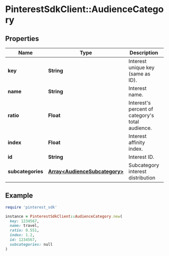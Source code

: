 # PinterestSdkClient::AudienceCategory

## Properties

| Name | Type | Description | Notes |
| ---- | ---- | ----------- | ----- |
| **key** | **String** | Interest unique key (same as ID). | [optional] |
| **name** | **String** | Interest name. | [optional] |
| **ratio** | **Float** | Interest&#39;s percent of category&#39;s total audience. | [optional] |
| **index** | **Float** | Interest affinity index. | [optional] |
| **id** | **String** | Interest ID. | [optional] |
| **subcategories** | [**Array&lt;AudienceSubcategory&gt;**](AudienceSubcategory.md) | Subcategory interest distribution | [optional] |

## Example

```ruby
require 'pinterest_sdk'

instance = PinterestSdkClient::AudienceCategory.new(
  key: 1234567,
  name: travel,
  ratio: 0.551,
  index: 1.2,
  id: 1234567,
  subcategories: null
)
```

